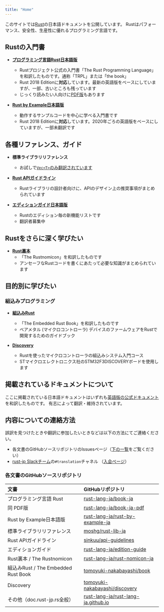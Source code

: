 ```yaml
---
title: "Home"
---
```


このサイトでは[Rust][rust-lang]の日本語ドキュメントを公開しています。
Rustはパフォーマンス、安全性、生産性に優れるプログラミング言語です。

## Rustの入門書

- [**プログラミング言語Rust日本語版**][trpl]
  * Rustプロジェクト公式の入門書「The Rust Programming Language」を和訳したものです。通称「TRPL」または「the book」
  * Rust 2018 Editionに**対応**しています。最新の英語版をベースにしていますが、一部、古いところも残っています
  * じっくり読みたい人向けに[PDF版][trpl-pdf]もあります

- [**Rust by Example日本語版**][rbe]
  * 動作するサンプルコードを中心に学べる入門書です
  * Rust 2018 Editionに**対応**しています。2020年ごろの英語版をベースにしていますが、一部未翻訳です


## 各種リファレンス、ガイド

- **標準ライブラリリファレンス**
  * お試しで[`Vec<T>`のみ翻訳されています][std-vec]

- [**Rust APIガイドライン**][api-guidelines]
  * Rustライブラリの設計者向けに、APIのデザイン上の推奨事項がまとめられています

- [**エディションガイド日本語版**][edition-guide]
  * Rustのエディション毎の新機能リストです
  * 翻訳者募集中


## Rustをさらに深く学びたい

- [**Rust裏本**][nomicon]
  * 「The Rustnomicon」を和訳したものです
  * アンセーフなRustコードを書くにあたって必要な知識がまとめられています


## 目的別に学びたい

### 組込みプログラミング

- [**組込みRust**][embedded-book]
  * 「The Embedded Rust Book」を和訳したものです
  * ベアメタル (マイクロコントローラ) デバイスのファームウェアをRustで開発するためのガイドブック

- [**Discovery**][embedded-discovery]
  * Rustを使ったマイクロコントローラの組込みシステム入門コース
  * STマイクロエレクトロニクス社のSTM32F3DISCOVERYボードを使用します


## 掲載されているドキュメントについて

ここに掲載されている日本語ドキュメントはいずれも[英語版の公式ドキュメント](https://doc.rust-lang.org/)を和訳したものです。
有志によって翻訳・維持されています。

[rust-lang]: https://www.rust-lang.org/ja/
[trpl]: https://doc.rust-jp.rs/book-ja/
[trpl-pdf]: https://doc.rust-jp.rs/book-ja-pdf/book.pdf
[rbe]: https://doc.rust-jp.rs/rust-by-example-ja/
[std-vec]: https://moshg.github.io/rust-lib-doc-ja/std/vec/
[api-guidelines]: https://sinkuu.github.io/api-guidelines/
[edition-guide]: https://doc.rust-jp.rs/edition-guide/
[nomicon]: https://doc.rust-jp.rs/rust-nomicon-ja/
[embedded-book]: https://tomoyuki-nakabayashi.github.io/book/
[embedded-discovery]: https://tomoyuki-nakabayashi.github.io/discovery/


## 内容についての連絡方法

誤訳を見つけたときや翻訳に参加したいときなどは以下の方法にてご連絡ください。

- 各文書のGitHubソースリポジトリのIssuesページ（[下の一覧](#各文書のgithubソースリポジトリ)をご覧ください）
- [rust-jp Slackチーム][slack]の`#translation`チャネル （[入会ページ][slack-reg]）

[slack]: https://rust-jp.slack.com
[slack-reg]: http://rust-jp.herokuapp.com


### 各文書のGitHubソースリポジトリ

| 文書 | GitHubリポジトリ |
|:--- |:--- |
| プログラミング言語 Rust | [rust-lang-ja/book-ja][gh-trpl] |
| 同 PDF版 | [rust-lang-ja/book-ja-pdf][gh-trpl-pdf] |
| Rust by Example日本語版 | [rust-lang-ja/rust-by-example-ja][gh-rbe] |
| 標準ライブラリリファレンス | [moshg/rust-lib-ja][gh-std] |
| Rust APIガイドライン | [sinkuu/api-guidelines][gh-api-guidelines] |
| エディションガイド | [rust-lang-ja/edition-guide][gh-edition-guide] |
| Rust裏本 / The Rustnomicon | [rust-lang-ja/rust-nomicon-ja][gh-nomicon] |
| 組込みRust / The Embedded Rust Book | [tomoyuki-nakabayashi/book][gh-embedded-book] |
| Discovery | [tomoyuki-nakabayashi/discovery][gh-embedded-discovery] |
| その他（doc.rust-jp.rs全般） | [rust-lang-ja/rust-lang-ja.github.io][gh-org] |

[gh-trpl]: https://github.com/rust-lang-ja/book-ja
[gh-trpl-pdf]: https://github.com/rust-lang-ja/book-ja-pdf
[gh-rbe]: https://github.com/rust-lang-ja/rust-by-example-ja
[gh-std]: https://github.com/moshg/rust-lib-ja
[gh-api-guidelines]: https://github.com/sinkuu/api-guidelines
[gh-edition-guide]: https://github.com/rust-lang-ja/edition-guide
[gh-nomicon]: https://github.com/rust-lang-ja/rust-nomicon-ja
[gh-embedded-book]: https://github.com/tomoyuki-nakabayashi/book
[gh-embedded-discovery]: https://github.com/tomoyuki-nakabayashi/discovery
[gh-org]: https://github.com/rust-lang-ja/rust-lang-ja.github.io
